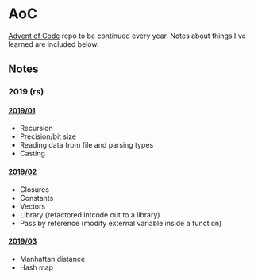 # AoC
[Advent of Code](https://adventofcode.com) repo to be continued every year. Notes about things I've learned are included below.

## Notes
### 2019 (rs)
#### [2019/01](https://github.com/estysdesu/AoC/tree/master/2019/01)
* Recursion
* Precision/bit size
* Reading data from file and parsing types
* Casting

#### [2019/02](https://github.com/estysdesu/AoC/tree/master/2019/02)
* Closures
* Constants
* Vectors
* Library (refactored intcode out to a library)
* Pass by reference (modify external variable inside a function)

#### [2019/03]()
* Manhattan distance
* Hash map